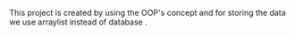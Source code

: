 This project is created by using the OOP's concept and for storing the data we use arraylist instead of database .
